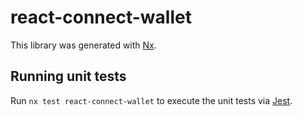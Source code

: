 # react-connect-wallet

This library was generated with [Nx](https://nx.dev).

## Running unit tests

Run `nx test react-connect-wallet` to execute the unit tests via [Jest](https://jestjs.io).
